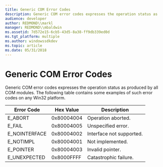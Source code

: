 ```yaml
---
title: Generic COM Error Codes
description: Generic COM error codes expresses the operation status as produced by all COM modules. The following table contains some examples of such error codes on any Win32 platform.
audience: developer
author: REDMOND\\markl
manager: REDMOND\\mbaldwin
ms.assetid: 7d572e15-6cb5-43d5-8a38-ff9db339ed0d
ms.tgt_platform: multiple
ms.author: windowssdkdev
ms.topic: article
ms.date: 05/31/2018
---
```


# Generic COM Error Codes

Generic COM error codes expresses the operation status as produced by all COM modules. The following table contains some examples of such error codes on any Win32 platform.



| Error Code     | Hex Value  | Description              |
|----------------|------------|--------------------------|
| E\_ABORT       | 0x80004004 | Operation aborted.       |
| E\_FAIL        | 0x80004005 | Unspecified error.       |
| E\_NOINTERFACE | 0x80004002 | Interface not supported. |
| E\_NOTIMPL     | 0x80004001 | Not implemented.         |
| E\_POINTER     | 0x80004003 | Invalid pointer.         |
| E\_UNEXPECTED  | 0x8000FFFF | Catastrophic failure.    |



 

 

 




